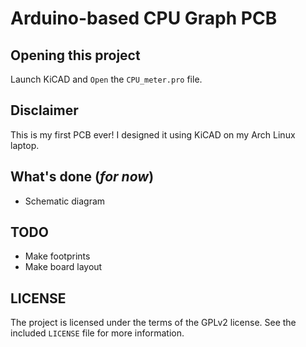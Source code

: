 # Arduino-based CPU Graph PCB

## Opening this project

Launch KiCAD and `Open` the `CPU_meter.pro` file.

## Disclaimer

This is my first PCB ever!  I designed it using KiCAD on my Arch Linux laptop.

## What's done (*for now*)

- Schematic diagram

## TODO

- Make footprints
- Make board layout

## LICENSE

The project is licensed under the terms of the GPLv2 license.  See the included `LICENSE` file for more information.
